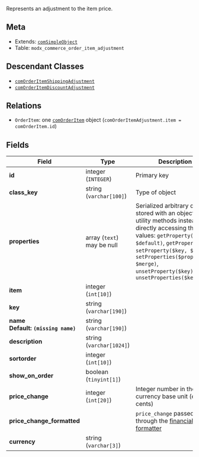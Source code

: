 Represents an adjustment to the item price.

## Meta

- Extends: [`comSimpleObject`](comSimpleObject)
- Table: `modx_commerce_order_item_adjustment`

## Descendant Classes

- [`comOrderItemShippingAdjustment`](comOrderItemShippingAdjustment)
- [`comOrderItemDiscountAdjustment`](comOrderItemDiscountAdjustment)


## Relations

- `OrderItem`: one [`comOrderItem`](comOrderItem) object (`comOrderItemAdjustment.item = comOrderItem.id`)

## Fields


| Field | Type | Description |
| ----- | ---- | ----------- |
| **id** | integer (`INTEGER`) | Primary key |
| **class_key** | string (`varchar[100]`) | Type of object |
| **properties** | array (`text`)<br>may be null | Serialized arbitrary data stored with an object. Use utility methods instead of directly accessing these values: `getProperty($key, $default)`, `getProperties()`, `setProperty($key, $value)`, `setProperties($properties, $merge)`, `unsetProperty($key)`, `unsetProperties($keys)` |
| **item** | integer (`int[10]`) |  |
| **key** | string (`varchar[190]`) |  |
| **name<br>Default: `(missing name)`** | string (`varchar[190]`) |  |
| **description** | string (`varchar[1024]`) |  |
| **sortorder** | integer (`int[10]`) |  |
| **show_on_order** | boolean (`tinyint[1]`) |  |
| **price_change** | integer (`int[20]`) | Integer number in the currency base unit (e.g. cents) |
| **price_change_formatted** |  | `price_change` passed through the [financial formatter](../Formatters/financial) |
| **currency** | string (`varchar[3]`) |  |
